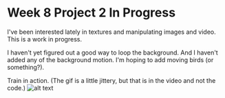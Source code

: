 # Week 8 Project 2 In Progress

I've been interested lately in textures and manipulating images and video.  This is a work in progress.

I haven't yet figured out a good way to loop the background. And I haven't added any of the background motion.  I'm hoping to add moving birds (or something?).

Train in action.  (The gif is a little jittery, but that is in the video and not the code.) 
![alt text](gif/movingTrainDoc.gif)  













